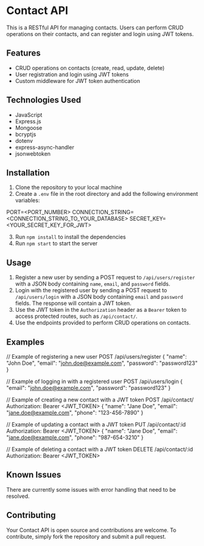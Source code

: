 # Contact API

This is a RESTful API for managing contacts. Users can perform CRUD operations on their contacts, and can register and login using JWT tokens.

## Features
- CRUD operations on contacts (create, read, update, delete)
- User registration and login using JWT tokens
- Custom middleware for JWT token authentication

## Technologies Used
- JavaScript
- Express.js
- Mongoose
- bcryptjs
- dotenv
- express-async-handler
- jsonwebtoken

## Installation
1. Clone the repository to your local machine
2. Create a `.env` file in the root directory and add the following environment variables:

PORT=<PORT_NUMBER>
CONNECTION_STRING=<CONNECTION_STRING_TO_YOUR_DATABASE>
SECRET_KEY=<YOUR_SECRET_KEY_FOR_JWT>

3. Run `npm install` to install the dependencies
4. Run `npm start` to start the server

## Usage
1. Register a new user by sending a POST request to `/api/users/register` with a JSON body containing `name`, `email`, and `password` fields.
2. Login with the registered user by sending a POST request to `/api/users/login` with a JSON body containing `email` and `password` fields. The response will contain a JWT token.
3. Use the JWT token in the `Authorization` header as a `Bearer` token to access protected routes, such as `/api/contact/`. 
4. Use the endpoints provided to perform CRUD operations on contacts.

## Examples

// Example of registering a new user
POST /api/users/register
{
"name": "John Doe",
"email": "john.doe@example.com",
"password": "password123"
}

// Example of logging in with a registered user
POST /api/users/login
{
"email": "john.doe@example.com",
"password": "password123"
}

// Example of creating a new contact with a JWT token
POST /api/contact/
Authorization: Bearer <JWT_TOKEN>
{
"name": "Jane Doe",
"email": "jane.doe@example.com",
"phone": "123-456-7890"
}

// Example of updating a contact with a JWT token
PUT /api/contact/:id
Authorization: Bearer <JWT_TOKEN>
{
"name": "Jane Doe",
"email": "jane.doe@example.com",
"phone": "987-654-3210"
}

// Example of deleting a contact with a JWT token
DELETE /api/contact/:id
Authorization: Bearer <JWT_TOKEN>


## Known Issues
There are currently some issues with error handling that need to be resolved.

## Contributing
Your Contact API is open source and contributions are welcome. To contribute, simply fork the repository and submit a pull request.
